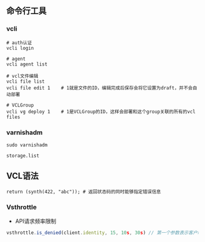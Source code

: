 ## 命令行工具

### vcli

```shell
# auth认证
vcli login

# agent
vcli agent list

# vcl文件编辑
vcli file list
vcli file edit 1	# 1就是文件的ID，编辑完成后保存会将它设置为draft，并不会自动部署

# VCLGroup
vcli vg deploy 1	# 1是VCLGroup的ID，这样会部署和这个group关联的所有的vcl files
```

### varnishadm

```shell
sudo varnishadm

storage.list	
```

## VCL语法

```shell
return (synth(422, "abc"));	# 返回状态码的同时能够指定错误信息
```

### Vsthrottle

-  API请求频率限制

```javascript
vsthrottle.is_denied(client.identity, 15, 10s, 30s) // 第一个参数表示客户端的唯一标识，第二、第三个参数表示频率为10秒内15个请求，最后一个参数表示如果超过了频率需要等待多久后重试
```

